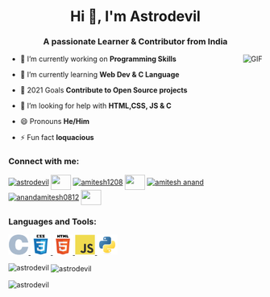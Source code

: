 <h1 align="center">Hi 👋, I'm Astrodevil</h1>
<h3 align="center">A passionate Learner & Contributor from India</h3>
<img align="right" alt="GIF" height="300px" src="https://media.giphy.com/media/du3J3cXyzhj75IOgvA/giphy.gif" />

- 🔭 I’m currently working on **Programming Skills**

- 🌱 I’m currently learning **Web Dev & C Language**

- 🥅 2021 Goals **Contribute to Open Source projects**

- 🤝 I’m looking for help with **HTML,CSS, JS & C**

[- 💬 haguia ui]:#

- 😄 Pronouns **He/Him**

- ⚡ Fun fact **loquacious**


<h3 align="left">Connect with me:</h3>
<p align="left">
<a href="https://codepen.io/astrodevil" target="blank"><img align="center" src="https://cdn.jsdelivr.net/npm/simple-icons@3.0.1/icons/codepen.svg" alt="astrodevil" height="30" width="40" /></a>
<a href="https://twitter.com/astrodevil_" target="blank"><img align="center" src="https://cdn.jsdelivr.net/npm/simple-icons@3.0.1/icons/twitter.svg" alt="" height="30" width="40" /></a>
<a href="https://linkedin.com/in/amitesh1208" target="blank"><img align="center" src="https://cdn.jsdelivr.net/npm/simple-icons@3.0.1/icons/linkedin.svg" alt="amitesh1208" height="30" width="40" /></a>
<a href="https://discord.gg/aRWvpnM6bU" target="blank"><img align="center" src="https://cdn.jsdelivr.net/npm/simple-icons@3.0.1/icons/discord.svg" alt="" height="30" width="40" /></a>
<a href="https://www.youtube.com/c/amitesh anand" target="blank"><img align="center" src="https://cdn.jsdelivr.net/npm/simple-icons@3.0.1/icons/youtube.svg" alt="amitesh anand" height="30" width="40" /></a>
<a href="https://www.hackerrank.com/anandamitesh0812" target="blank"><img align="center" src="https://cdn.jsdelivr.net/npm/simple-icons@3.0.1/icons/hackerrank.svg" alt="anandamitesh0812" height="30" width="40" /></a>
<a href="https://beginnerinsights.blogspot.com/" target="blank"><img align="center" src="https://cdn.jsdelivr.net/npm/simple-icons@3.0.1/icons/blogger.svg" alt="" height="30" width="40" /></a>  
</p>

<h3 align="left">Languages and Tools:</h3>
<p align="left"> <a href="https://www.cprogramming.com/" target="_blank"> <img src="https://raw.githubusercontent.com/devicons/devicon/master/icons/c/c-original.svg" alt="c" width="40" height="40"/> </a> <a href="https://www.w3schools.com/css/" target="_blank"> <img src="https://raw.githubusercontent.com/devicons/devicon/master/icons/css3/css3-original-wordmark.svg" alt="css3" width="40" height="40"/> </a> <a href="https://www.w3.org/html/" target="_blank"> <img src="https://raw.githubusercontent.com/devicons/devicon/master/icons/html5/html5-original-wordmark.svg" alt="html5" width="40" height="40"/> </a> <a href="https://developer.mozilla.org/en-US/docs/Web/JavaScript" target="_blank"> <img src="https://raw.githubusercontent.com/devicons/devicon/master/icons/javascript/javascript-original.svg" alt="javascript" width="40" height="40"/> </a> <a href="https://www.python.org" target="_blank"> <img src="https://raw.githubusercontent.com/devicons/devicon/master/icons/python/python-original.svg" alt="python" width="40" height="40"/> </a> </p>

<p><img align="left" src="https://github-readme-stats.vercel.app/api/top-langs?username=astrodevil&show_icons=true&theme=onedark&title_color=8cbb35&text_color=08c7f7&bg_color=0e2858&hide_border=true&locale=en&layout=compact" alt="astrodevil" /></p>

<p>&nbsp;<img align="center" src="https://github-readme-stats.vercel.app/api?username=astrodevil&show_icons=true&theme=radical&title_color=d3cc0d&text_color=15cbb6&bg_color=060d7a&hide_border=true&cache_seconds=1800&locale=en" alt="astrodevil" /></p>

<p><img align="center" src="https://github-readme-streak-stats.herokuapp.com/?user=astrodevil&theme=highcontrast" alt="astrodevil" /></p>
